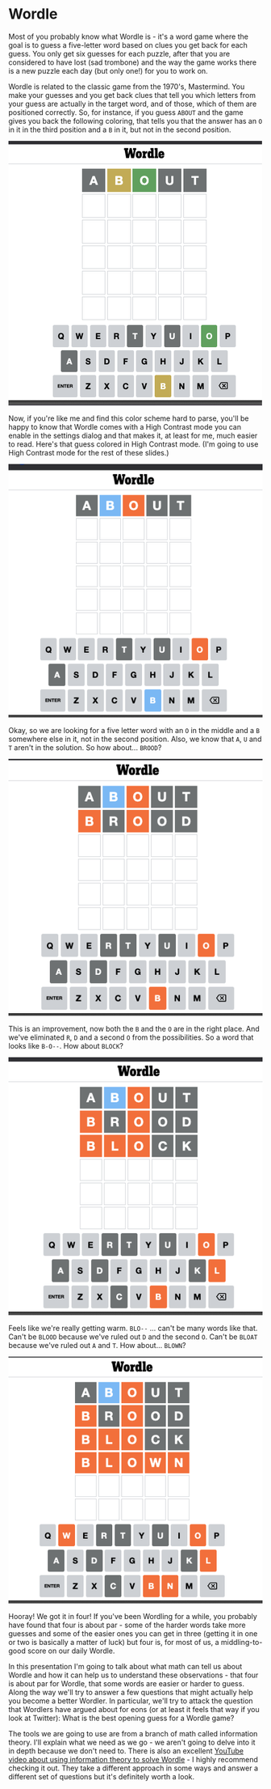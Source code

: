 # Wordle

Most of you probably know what Wordle is - it's a word game where the goal is to guess a five-letter word based on clues you get back for each guess.  You only get six guesses for each puzzle, after that you are considered to have lost (sad trombone) and the way the game works there is a new puzzle each day (but only one!) for you to work on.

Wordle is related to the classic game from the 1970's, Mastermind.  You make your guesses and you get back clues that tell you which letters from your guess are actually in the target word, and of those, which of them are positioned correctly.  So, for instance, if you guess `ABOUT` and the game gives you back the following coloring, that tells you that the answer has an `O` in it in the third position and a `B` in it, but not in the second position.

![Image of first guess "ABOUT"](../img/001-guess-0.png "Guess 1; O in the third place, B not in the second place")

Now, if you're like me and find this color scheme hard to parse, you'll be happy to know that Wordle comes with a High Contrast mode you can enable in the settings dialog and that makes it, at least for me, much easier to read.  Here's that guess colored in High Contrast mode.  (I'm going to use High Contrast mode for the rest of these slides.)

![High Contrast image of first guess "ABOUT"](../img/001-guess-1.png "High Contrast guess 1; O in the third place, B not in the second place")

Okay, so we are looking for a five letter word with an `O` in the middle and a `B` somewhere else in it, not in the second position. Also, we know that `A`, `U` and `T` aren't in the solution.  So how about... `BROOD`?

![Image of second guess "BROOD"](../img/001-guess-2.png "Guess 2; B in the first place, O in the third place")

This is an improvement, now both the `B` and the `O` are in the right place.  And we've eliminated `R`, `D` and a second `O` from the possibilities.  So a word that looks like `B-O--`.  How about `BLOCK`?

![Image of third guess "BLOCK"](../img/001-guess-3.png "Guess 3; B in the first place, L in the second place, O in the third place")

Feels like we're really getting warm.  `BLO--` ... can't be many words like that.  Can't be `BLOOD` because we've ruled out `D` and the second `O`.  Can't be `BLOAT` because we've ruled out `A` and `T`.  How about... `BLOWN`?

![Image of fourth guess "BLOWN"](../img/001-guess-4.png "Guess 4; everything is right!")

Hooray!  We got it in four!  If you've been Wordling for a while, you probably have found that four is about par - some of the harder words take more guesses and some of the easier ones you can get in three (getting it in one or two is basically a matter of luck) but four is, for most of us, a middling-to-good score on our daily Wordle.

In this presentation I'm going to talk about what math can tell us about Wordle and how it can help us to understand these observations - that four is about par for Wordle, that some words are easier or harder to guess.  Along the way we'll try to answer a few questions that might actually help you become a better Wordler.  In particular, we'll try to attack the question that Wordlers have argued about for eons (or at least it feels that way if you look at Twitter): What is the best opening guess for a Wordle game?

The tools we are going to use are from a branch of math called information theory.  I'll explain what we need as we go - we aren't going to delve into it in depth because we don't need to.  There is also an excellent [YouTube video about using information theory to solve Wordle](https://www.youtube.com/watch?v=v68zYyaEmEA) - I highly recommend checking it out.  They take a different approach in some ways and answer a different set of questions but it's definitely worth a look.


